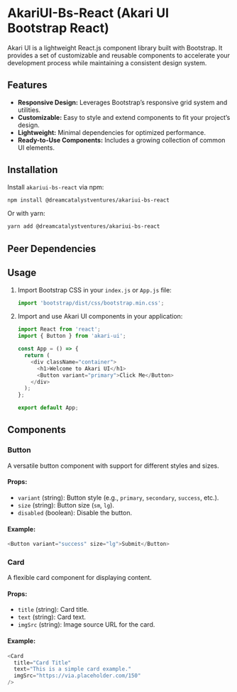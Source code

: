 # AkariUI-Bs-React (Akari UI Bootstrap React)

Akari UI is a lightweight React.js component library built with Bootstrap. It provides a set of customizable and reusable components to accelerate your development process while maintaining a consistent design system.

## Features

- **Responsive Design:** Leverages Bootstrap’s responsive grid system and utilities.
- **Customizable:** Easy to style and extend components to fit your project’s design.
- **Lightweight:** Minimal dependencies for optimized performance.
- **Ready-to-Use Components:** Includes a growing collection of common UI elements.

## Installation

Install `akariui-bs-react` via npm:

```bash
npm install @dreamcatalystventures/akariui-bs-react
```

Or with yarn:

```bash
yarn add @dreamcatalystventures/akariui-bs-react
```

## Peer Dependencies


## Usage

1. Import Bootstrap CSS in your `index.js` or `App.js` file:

   ```javascript
   import 'bootstrap/dist/css/bootstrap.min.css';
   ```

2. Import and use Akari UI components in your application:

   ```javascript
   import React from 'react';
   import { Button } from 'akari-ui';

   const App = () => {
     return (
       <div className="container">
         <h1>Welcome to Akari UI</h1>
         <Button variant="primary">Click Me</Button>
       </div>
     );
   };

   export default App;
   ```

## Components

### Button

A versatile button component with support for different styles and sizes.

#### Props:

- `variant` (string): Button style (e.g., `primary`, `secondary`, `success`, etc.).
- `size` (string): Button size (`sm`, `lg`).
- `disabled` (boolean): Disable the button.

#### Example:

```javascript
<Button variant="success" size="lg">Submit</Button>
```

### Card

A flexible card component for displaying content.

#### Props:

- `title` (string): Card title.
- `text` (string): Card text.
- `imgSrc` (string): Image source URL for the card.

#### Example:

```javascript
<Card
  title="Card Title"
  text="This is a simple card example."
  imgSrc="https://via.placeholder.com/150"
/>
```


